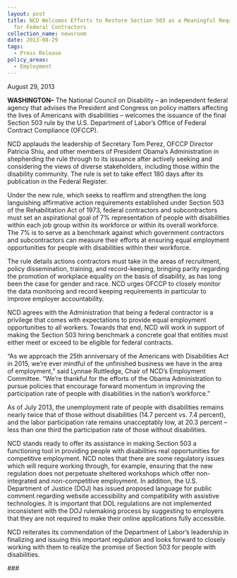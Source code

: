 ```yaml
---
layout: post
title: NCD Welcomes Efforts to Restore Section 503 as a Meaningful Requirement
  for Federal Contractors
collection_name: newsroom
date: 2013-08-29
tags:
  - Press Release
policy_areas:
  - Employment
---
```


August 29, 2013

**WASHINGTON–** The National Council on Disability – an independent federal agency that advises the President and Congress on policy matters affecting the lives of Americans with disabilities – welcomes the issuance of the final Section 503 rule by the U.S. Department of Labor’s Office of Federal Contract Compliance (OFCCP).

NCD applauds the leadership of Secretary Tom Perez, OFCCP Director Patricia Shiu, and other members of President Obama’s Administration in shepherding the rule through to its issuance after actively seeking and considering the views of diverse stakeholders, including those within the disability community. The rule is set to take effect 180 days after its publication in the Federal Register.

Under the new rule, which seeks to reaffirm and strengthen the long languishing affirmative action requirements established under Section 503 of the Rehabilitation Act of 1973, federal contractors and subcontractors must set an aspirational goal of 7% representation of people with disabilities within each job group within its workforce or within its overall workforce. The 7% is to serve as a benchmark against which government contractors and subcontractors can measure their efforts at ensuring equal employment opportunities for people with disabilities within their workforce.

The rule details actions contractors must take in the areas of recruitment, policy dissemination, training, and record-keeping, bringing parity regarding the promotion of workplace equality on the basis of disability, as has long been the case for gender and race. NCD urges OFCCP to closely monitor the data monitoring and record keeping requirements in particular to improve employer accountability.

NCD agrees with the Administration that being a federal contractor is a privilege that comes with expectations to provide equal employment opportunities to all workers. Towards that end, NCD will work in support of making the Section 503 hiring benchmark a concrete goal that entities must either meet or exceed to be eligible for federal contracts.

“As we approach the 25th anniversary of the Americans with Disabilities Act in 2015, we’re ever mindful of the unfinished business we have in the area of employment,” said Lynnae Ruttledge, Chair of NCD’s Employment Committee. “We’re thankful for the efforts of the Obama Administration to pursue policies that encourage forward momentum in improving the participation rate of people with disabilities in the nation’s workforce.”

As of July 2013, the unemployment rate of people with disabilities remains nearly twice that of those without disabilities (14.7 percent vs. 7.4 percent), and the labor participation rate remains unacceptably low, at 20.3 percent – less than one third the participation rate of those without disabilities.

NCD stands ready to offer its assistance in making Section 503 a functioning tool in providing people with disabilities real opportunities for competitive employment. NCD notes that there are some regulatory issues which will require working through, for example, ensuring that the new regulation does not perpetuate sheltered workshops which offer non-integrated and non-competitive employment. In addition, the U.S. Department of Justice (DOJ) has issued proposed language for public comment regarding website accessibility and compatibility with assistive technologies. It is important that DOL regulations are not implemented inconsistent with the DOJ rulemaking process by suggesting to employers that they are not required to make their online applications fully accessible.

NCD reiterates its commendation of the Department of Labor’s leadership in finalizing and issuing this important regulation and looks forward to closely working with them to realize the promise of Section 503 for people with disabilities.

\###
